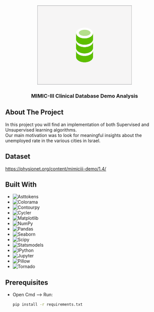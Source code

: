 <!-- PROJECT LOGO -->
<br />
<div align="center">
  <a href="https://github.com/gdavidi/HealthCare-Project">
    <img src="images/logo.png" alt="Logo" width="300" height=250">
  </a>

<h3 align="center">MIMIC-III Clinical Database Demo Analysis</h3>
</div>

<!-- ABOUT THE PROJECT -->

## About The Project

In this project you will find an implementation of both Supervised and Unsupervised learning algorithms.  
Our main motivation was to look for meaningful insights about the unemployed rate in the various cities in Israel.

<!-- Dataset -->

## Dataset

https://physionet.org/content/mimiciii-demo/1.4/

## Built With

- ![Asttokens](https://img.shields.io/badge/asttokens-3.0.0-9cf?style=for-the-badge&logo=python)
- ![Colorama](https://img.shields.io/badge/colorama-0.4.6-brightgreen?style=for-the-badge&logo=python)
- ![Contourpy](https://img.shields.io/badge/contourpy-1.3.1-lightblue?style=for-the-badge&logo=python)
- ![Cycler](https://img.shields.io/badge/cycler-0.12.1-lightgrey?style=for-the-badge&logo=python)
- ![Matplotlib](https://img.shields.io/badge/matplotlib-3.10.1-yellow?style=for-the-badge&logo=python)
- ![NumPy](https://img.shields.io/badge/numpy-2.2.4-orange?style=for-the-badge&logo=numpy)
- ![Pandas](https://img.shields.io/badge/pandas-2.2.3-blue?style=for-the-badge&logo=pandas)
- ![Seaborn](https://img.shields.io/badge/seaborn-0.13.2-blueviolet?style=for-the-badge&logo=python)
- ![Scipy](https://img.shields.io/badge/scipy-1.15.2-darkblue?style=for-the-badge&logo=scipy)
- ![Statsmodels](https://img.shields.io/badge/statsmodels-0.14.4-teal?style=for-the-badge&logo=python)
- ![IPython](https://img.shields.io/badge/ipython-9.0.2-9cf?style=for-the-badge&logo=python)
- ![Jupyter](https://img.shields.io/badge/jupyter-8.6.3-orange?style=for-the-badge&logo=jupyter)
- ![Pillow](https://img.shields.io/badge/pillow-11.1.0-lightblue?style=for-the-badge&logo=python)
- ![Tornado](https://img.shields.io/badge/tornado-6.4.2-lightgrey?style=for-the-badge&logo=python)

<!-- GETTING STARTED -->

## Prerequisites

- Open Cmd --> Run:
  ```sh
  pip install -r requirements.txt
  ```

<!-- MARKDOWN LINKS & IMAGES -->
<!-- https://www.markdownguide.org/basic-syntax/#reference-style-links -->
